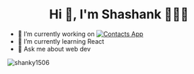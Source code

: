 <h1 align="center">Hi 👋, I'm Shashank 👨🏻‍💻 </h1>

- 🔭 I’m currently working on  [![Contacts App](https://img.shields.io/static/v1?label=Portfolio-Site&message=%20&color=000605&logo=github&logoColor=white&labelColor=000605)](https://github.com/shanky1506/contacts-app)
- 🌱 I’m currently learning React
- 💬 Ask me about web dev

<!--
**shanky1506/shanky1506** is a ✨ _special_ ✨ repository because its `README.md` (this file) appears on your GitHub profile.

Here are some ideas to get you started:

- 🔭 I’m currently working on ...
- 🌱 I’m currently learning ...
- 👯 I’m looking to collaborate on ...
- 🤔 I’m looking for help with ...
- 💬 Ask me about ...
- 📫 How to reach me: ...
- 😄 Pronouns: ...
- ⚡ Fun fact: ...
-->

<p><img align="left" src="https://github-readme-stats.vercel.app/api/top-langs?username=shanky1506&show_icons=true&locale=en&layout=compact" alt="shanky1506" /></p>
